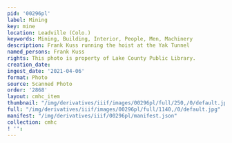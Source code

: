 ```yaml
---
pid: '00296pl'
label: Mining
key: mine
location: Leadville (Colo.)
keywords: Mining, Building, Interior, People, Men, Machinery
description: Frank Kuss running the hoist at the Yak Tunnel
named_persons: Frank Kuss
rights: This photo is property of Lake County Public Library.
creation_date: 
ingest_date: '2021-04-06'
format: Photo
source: Scanned Photo
order: '2868'
layout: cmhc_item
thumbnail: "/img/derivatives/iiif/images/00296pl/full/250,/0/default.jpg"
full: "/img/derivatives/iiif/images/00296pl/full/1140,/0/default.jpg"
manifest: "/img/derivatives/iiif/00296pl/manifest.json"
collection: cmhc
! '': 
---
```

